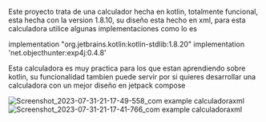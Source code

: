 Este proyecto trata de una calculador hecha en kotlin, totalmente funcional, 
esta hecha con la version 1.8.10, su diseño esta hecho en xml, para esta calculadora
utilice algunas implementaciones como lo es 

implementation "org.jetbrains.kotlin:kotlin-stdlib:1.8.20"
implementation 'net.objecthunter:exp4j:0.4.8'

Esta calculadora es muy practica para los que estan aprendiendo sobre kotlin, su funcionalidad
tambien puede servir por si quieres desarrollar una calculadora con un mejor diseño en jetpack compose


![Screenshot_2023-07-31-21-17-49-558_com example calculadoraxml](https://github.com/Sebas333231/CalculadoraXml/assets/110652225/cf662a36-1872-485d-84f9-5cc9f0ecc682)
![Screenshot_2023-07-31-21-17-41-766_com example calculadoraxml](https://github.com/Sebas333231/CalculadoraXml/assets/110652225/2a2af101-25b4-405a-b67f-92eb382a6ed4)
